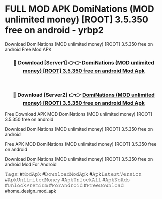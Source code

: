# FULL MOD APK DomiNations (MOD unlimited money) [ROOT] 3.5.350 free on android - yrbp2
Download DomiNations (MOD unlimited money) [ROOT] 3.5.350 free on android Free Mod APK

<div align="center">
<h3>🔴 Download [Server1] 👉👉 <a href="https://apk-comot.site?title=DomiNations_(MOD_unlimited_money)_[ROOT]_3.5.350_free_on_android">DomiNations (MOD unlimited money) [ROOT] 3.5.350 free on android Mod Apk</a></h3><br>

<h3>🔴 Download [Server2] 👉👉 <a href="https://apk-comot.site?title=DomiNations_(MOD_unlimited_money)_[ROOT]_3.5.350_free_on_android">DomiNations (MOD unlimited money) [ROOT] 3.5.350 free on android Mod Apk</a></h3>
</div>


Free Download APK MOD DomiNations (MOD unlimited money) [ROOT] 3.5.350 free on android

Download DomiNations (MOD unlimited money) [ROOT] 3.5.350 free on android 

Free APK MOD DomiNations (MOD unlimited money) [ROOT] 3.5.350 free on android 

Download DomiNations (MOD unlimited money) [ROOT] 3.5.350 free on android Mod For Android

𝚃𝚊𝚐𝚜: #𝙼𝚘𝚍𝙰𝚙𝚔 #𝙳𝚘𝚠𝚗𝚕𝚘𝚊𝚍𝙼𝚘𝚍𝙰𝚙𝚔 #𝙰𝚙𝚔𝙻𝚊𝚝𝚎𝚜𝚝𝚅𝚎𝚛𝚜𝚒𝚘𝚗 #𝙰𝚙𝚔𝚄𝚗𝚕𝚒𝚖𝚒𝚝𝚎𝚍𝙼𝚘𝚗𝚎𝚢 #𝙰𝚙𝚔𝚄𝚗𝚕𝚘𝚌𝚔𝙰𝚕𝚕 #𝙰𝚙𝚔𝙽𝚘𝙰𝚍𝚜 #𝚄𝚗𝚕𝚘𝚌𝚔𝙿𝚛𝚎𝚖𝚒𝚞𝚖 #𝙵𝚘𝚛𝙰𝚗𝚍𝚛𝚘𝚒𝚍 #𝙵𝚛𝚎𝚎𝙳𝚘𝚠𝚗𝚕𝚘𝚊𝚍 #home_design_mod_apk